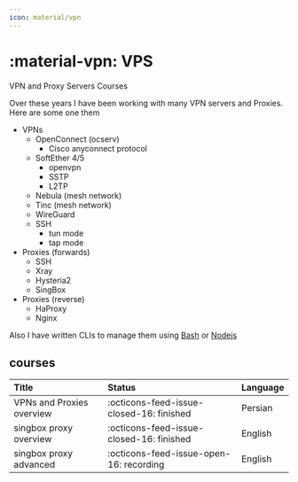 ```yaml
---
icon: material/vpn
---
```


# :material-vpn: VPS

VPN and Proxy Servers Courses 

Over these years I have been working with many VPN servers and Proxies.
Here are some one them 

- VPNs
    - OpenConnect (ocserv)
        - Cisco anyconnect protocol
    - SoftEther 4/5
        - openvpn
        - SSTP
        - L2TP
    - Nebula (mesh network)
    - Tinc (mesh network)
    - WireGuard
    - SSH
        - tun mode
        - tap mode
- Proxies (forwards)
    - SSH
    - Xray
    - Hysteria2
    - SingBox 
- Proxies (reverse)
    - HaProxy
    - Nginx


Also I have written CLIs to manage them using [Bash]() or [Nodejs]()


## courses


| Title      | Status                          | Language |
| :---------- | :----------------------------------- | :-- |
| VPNs and Proxies overview | :octicons-feed-issue-closed-16: finished | Persian |
| singbox proxy overview | :octicons-feed-issue-closed-16: finished | English |
| singbox proxy advanced | :octicons-feed-issue-open-16: recording | English |



